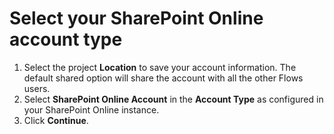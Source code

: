 # Select your SharePoint Online account type

1. Select the project **Location** to save your account information. The default shared option will share the account with all the other Flows users.
2. Select **SharePoint Online Account** in the **Account Type** as configured in your SharePoint Online instance.
3. Click **Continue**.
